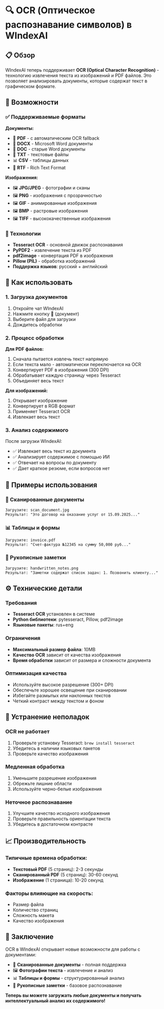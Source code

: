 # 🔍 OCR (Оптическое распознавание символов) в WIndexAI

## 📋 Обзор

WIndexAI теперь поддерживает **OCR (Optical Character Recognition)** - технологию извлечения текста из изображений и PDF файлов. Это позволяет анализировать документы, которые содержат текст в графическом формате.

## 🚀 Возможности

### ✅ Поддерживаемые форматы

**Документы:**
- 📄 **PDF** - с автоматическим OCR fallback
- 📝 **DOCX** - Microsoft Word документы
- 📄 **DOC** - старые Word документы
- 📄 **TXT** - текстовые файлы
- 📊 **CSV** - таблицы данных
- 📄 **RTF** - Rich Text Format

**Изображения:**
- 🖼️ **JPG/JPEG** - фотографии и сканы
- 🖼️ **PNG** - изображения с прозрачностью
- 🖼️ **GIF** - анимированные изображения
- 🖼️ **BMP** - растровые изображения
- 🖼️ **TIFF** - высококачественные изображения

### 🔧 Технологии

- **Tesseract OCR** - основной движок распознавания
- **PyPDF2** - извлечение текста из PDF
- **pdf2image** - конвертация PDF в изображения
- **Pillow (PIL)** - обработка изображений
- **Поддержка языков**: русский + английский

## 📖 Как использовать

### 1. Загрузка документов

1. Откройте чат WIndexAI
2. Нажмите кнопку **📄** (документ)
3. Выберите файл для загрузки
4. Дождитесь обработки

### 2. Процесс обработки

**Для PDF файлов:**
1. Сначала пытается извлечь текст напрямую
2. Если текста мало - автоматически переключается на OCR
3. Конвертирует PDF в изображения (300 DPI)
4. Обрабатывает каждую страницу через Tesseract
5. Объединяет весь текст

**Для изображений:**
1. Открывает изображение
2. Конвертирует в RGB формат
3. Применяет Tesseract OCR
4. Извлекает весь текст

### 3. Анализ содержимого

После загрузки WIndexAI:
- ✅ Извлекает весь текст из документа
- ✅ Анализирует содержимое с помощью ИИ
- ✅ Отвечает на вопросы по документу
- ✅ Дает краткое резюме, если вопросов нет

## 🎯 Примеры использования

### 📄 Сканированные документы
```
Загрузите: scan_document.jpg
Результат: "Это договор на оказание услуг от 15.09.2025..."
```

### 📊 Таблицы и формы
```
Загрузите: invoice.pdf
Результат: "Счет-фактура №12345 на сумму 50,000 руб..."
```

### 📝 Рукописные заметки
```
Загрузите: handwritten_notes.png
Результат: "Заметки содержат список задач: 1. Позвонить клиенту..."
```

## ⚙️ Технические детали

### Требования
- **Tesseract OCR** установлен в системе
- **Python библиотеки**: pytesseract, Pillow, pdf2image
- **Языковые пакеты**: rus+eng

### Ограничения
- **Максимальный размер файла**: 10MB
- **Качество OCR** зависит от качества изображения
- **Время обработки** зависит от размера и сложности документа

### Оптимизация качества
- Используйте высокое разрешение (300+ DPI)
- Обеспечьте хорошее освещение при сканировании
- Избегайте размытых или наклонных текстов
- Четкий контраст между текстом и фоном

## 🔧 Устранение неполадок

### OCR не работает
1. Проверьте установку Tesseract: `brew install tesseract`
2. Убедитесь в наличии языковых пакетов
3. Проверьте качество изображения

### Медленная обработка
1. Уменьшите разрешение изображения
2. Обрежьте лишние области
3. Используйте черно-белые изображения

### Неточное распознавание
1. Улучшите качество исходного изображения
2. Проверьте правильность ориентации текста
3. Убедитесь в достаточном контрасте

## 📈 Производительность

### Типичные времена обработки:
- **Текстовый PDF** (5 страниц): 2-3 секунды
- **Сканированный PDF** (5 страниц): 30-60 секунд
- **Изображение** (1 страница): 10-20 секунд

### Факторы влияющие на скорость:
- Размер файла
- Количество страниц
- Сложность макета
- Качество изображения

## 🎉 Заключение

OCR в WIndexAI открывает новые возможности для работы с документами:

- 📄 **Сканированные документы** - полная поддержка
- 🖼️ **Фотографии текста** - извлечение и анализ
- 📊 **Таблицы и формы** - структурированный анализ
- 📝 **Рукописные заметки** - базовое распознавание

**Теперь вы можете загружать любые документы и получать интеллектуальный анализ их содержимого!**

